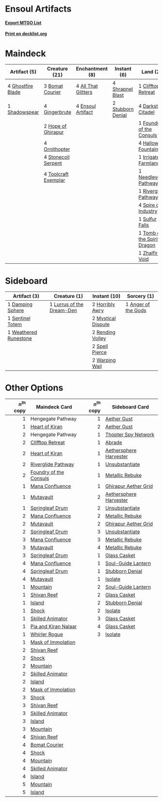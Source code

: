# Ensoul Artifacts

#### [Export MTGO List](../collection/Ensoul%20Artifacts/Ensoul%20Artifacts.txt)
#### [Print on decklist.org](http://decklist.org/?deckmain=4%09All%20That%20Glitters%0A3%09Bomat%20Courier%0A1%09Clifftop%20Retreat%0A4%09Darksteel%20Citadel%0A4%09Ensoul%20Artifact%0A1%09Foundry%20of%20the%20Consuls%0A4%09Ghostfire%20Blade%0A4%09Gingerbrute%0A4%09Hallowed%20Fountain%0A2%09Hope%20of%20Ghirapur%0A1%09Irrigated%20Farmland%0A1%09Needleverge%20Pathway%0A4%09Ornithopter%0A1%09Riverglide%20Pathway%0A1%09Shadowspear%0A4%09Shrapnel%20Blast%0A4%09Spire%20of%20Industry%0A4%09Stonecoil%20Serpent%0A2%09Stubborn%20Denial%0A1%09Sulfur%20Falls%0A1%09Tomb%20of%20the%20Spirit%20Dragon%0A4%09Toolcraft%20Exemplar%0A1%09Zhalfirin%20Void&deckside=1%09Anger%20of%20the%20Gods%0A1%09Damping%20Sphere%0A2%09Horribly%20Awry%0A1%09Lurrus%20of%20the%20Dream-Den%0A2%09Mystical%20Dispute%0A2%09Rending%20Volley%0A1%09Sentinel%20Totem%0A2%09Spell%20Pierce%0A2%09Warping%20Wail%0A1%09Weathered%20Runestone)
# Maindeck

|                                        Artifact (5)                                        |                                         Creature (21)                                         |                                       Enchantment (8)                                        |                                        Instant (6)                                         |                                              Land (20)                                               |
|--------------------------------------------------------------------------------------------|-----------------------------------------------------------------------------------------------|----------------------------------------------------------------------------------------------|--------------------------------------------------------------------------------------------|------------------------------------------------------------------------------------------------------|
|4 [Ghostfire Blade](http://gatherer.wizards.com/Pages/Card/Details.aspx?multiverseid=386545)|3 [Bomat Courier](http://gatherer.wizards.com/Pages/Card/Details.aspx?multiverseid=417772)     |4 [All That Glitters](http://gatherer.wizards.com/Pages/Card/Details.aspx?multiverseid=472964)|4 [Shrapnel Blast](http://gatherer.wizards.com/Pages/Card/Details.aspx?multiverseid=442784) |1 [Clifftop Retreat](http://gatherer.wizards.com/Pages/Card/Details.aspx?multiverseid=443127)         |
|1 [Shadowspear](http://gatherer.wizards.com/Pages/Card/Details.aspx?multiverseid=476487)    |4 [Gingerbrute](http://gatherer.wizards.com/Pages/Card/Details.aspx?multiverseid=473181)       |4 [Ensoul Artifact](http://gatherer.wizards.com/Pages/Card/Details.aspx?multiverseid=383232)  |2 [Stubborn Denial](http://gatherer.wizards.com/Pages/Card/Details.aspx?multiverseid=386673)|4 [Darksteel Citadel](http://gatherer.wizards.com/Pages/Card/Details.aspx?multiverseid=389479)        |
|                                                                                            |2 [Hope of Ghirapur](http://gatherer.wizards.com/Pages/Card/Details.aspx?multiverseid=423821)  |                                                                                              |                                                                                            |1 [Foundry of the Consuls](http://gatherer.wizards.com/Pages/Card/Details.aspx?multiverseid=451203)   |
|                                                                                            |4 [Ornithopter](http://gatherer.wizards.com/Pages/Card/Details.aspx?multiverseid=129665)       |                                                                                              |                                                                                            |4 [Hallowed Fountain](http://gatherer.wizards.com/Pages/Card/Details.aspx?multiverseid=97071)         |
|                                                                                            |4 [Stonecoil Serpent](http://gatherer.wizards.com/Pages/Card/Details.aspx?multiverseid=473197) |                                                                                              |                                                                                            |1 [Irrigated Farmland](http://gatherer.wizards.com/Pages/Card/Details.aspx?multiverseid=426947)       |
|                                                                                            |4 [Toolcraft Exemplar](http://gatherer.wizards.com/Pages/Card/Details.aspx?multiverseid=417605)|                                                                                              |                                                                                            |1 [Needleverge Pathway](http://gatherer.wizards.com/Pages/Card/Details.aspx?multiverseid=491918)      |
|                                                                                            |                                                                                               |                                                                                              |                                                                                            |1 [Riverglide Pathway](http://gatherer.wizards.com/Pages/Card/Details.aspx?multiverseid=491920)       |
|                                                                                            |                                                                                               |                                                                                              |                                                                                            |4 [Spire of Industry](http://gatherer.wizards.com/Pages/Card/Details.aspx?multiverseid=423851)        |
|                                                                                            |                                                                                               |                                                                                              |                                                                                            |1 [Sulfur Falls](http://gatherer.wizards.com/Pages/Card/Details.aspx?multiverseid=443135)             |
|                                                                                            |                                                                                               |                                                                                              |                                                                                            |1 [Tomb of the Spirit Dragon](http://gatherer.wizards.com/Pages/Card/Details.aspx?multiverseid=386700)|
|                                                                                            |                                                                                               |                                                                                              |                                                                                            |1 [Zhalfirin Void](http://gatherer.wizards.com/Pages/Card/Details.aspx?multiverseid=443137)           |


# Sideboard

|                                          Artifact (3)                                          |                                            Creature (1)                                            |                                        Instant (10)                                         |                                         Sorcery (1)                                          |
|------------------------------------------------------------------------------------------------|----------------------------------------------------------------------------------------------------|---------------------------------------------------------------------------------------------|----------------------------------------------------------------------------------------------|
|1 [Damping Sphere](http://gatherer.wizards.com/Pages/Card/Details.aspx?multiverseid=443101)     |1 [Lurrus of the Dream-Den](http://gatherer.wizards.com/Pages/Card/Details.aspx?multiverseid=479746)|2 [Horribly Awry](http://gatherer.wizards.com/Pages/Card/Details.aspx?multiverseid=401914)   |1 [Anger of the Gods](http://gatherer.wizards.com/Pages/Card/Details.aspx?multiverseid=438682)|
|1 [Sentinel Totem](http://gatherer.wizards.com/Pages/Card/Details.aspx?multiverseid=435404)     |                                                                                                    |2 [Mystical Dispute](http://gatherer.wizards.com/Pages/Card/Details.aspx?multiverseid=473020)|                                                                                              |
|1 [Weathered Runestone](http://gatherer.wizards.com/Pages/Card/Details.aspx?multiverseid=503863)|                                                                                                    |2 [Rending Volley](http://gatherer.wizards.com/Pages/Card/Details.aspx?multiverseid=394663)  |                                                                                              |
|                                                                                                |                                                                                                    |2 [Spell Pierce](http://gatherer.wizards.com/Pages/Card/Details.aspx?multiverseid=425876)    |                                                                                              |
|                                                                                                |                                                                                                    |2 [Warping Wail](http://gatherer.wizards.com/Pages/Card/Details.aspx?multiverseid=407522)    |                                                                                              |


# Other Options

|*n*<sup>th</sup> copy|                                          Maindeck Card                                          |*n*<sup>th</sup> copy|                                         Sideboard Card                                          |
|--------------------:|-------------------------------------------------------------------------------------------------|--------------------:|-------------------------------------------------------------------------------------------------|
|                    1|Hengegate Pathway                                                                                |                    1|[Aether Gust](http://gatherer.wizards.com/Pages/Card/Details.aspx?multiverseid=466796)           |
|                    1|[Heart of Kiran](http://gatherer.wizards.com/Pages/Card/Details.aspx?multiverseid=423820)        |                    2|[Aether Gust](http://gatherer.wizards.com/Pages/Card/Details.aspx?multiverseid=466796)           |
|                    2|Hengegate Pathway                                                                                |                    1|[Thopter Spy Network](http://gatherer.wizards.com/Pages/Card/Details.aspx?multiverseid=451062)   |
|                    2|[Clifftop Retreat](http://gatherer.wizards.com/Pages/Card/Details.aspx?multiverseid=443127)      |                    1|[Abrade](http://gatherer.wizards.com/Pages/Card/Details.aspx?multiverseid=430772)                |
|                    2|[Heart of Kiran](http://gatherer.wizards.com/Pages/Card/Details.aspx?multiverseid=423820)        |                    1|[Aethersphere Harvester](http://gatherer.wizards.com/Pages/Card/Details.aspx?multiverseid=423809)|
|                    2|[Riverglide Pathway](http://gatherer.wizards.com/Pages/Card/Details.aspx?multiverseid=491920)    |                    1|[Unsubstantiate](http://gatherer.wizards.com/Pages/Card/Details.aspx?multiverseid=414374)        |
|                    2|[Foundry of the Consuls](http://gatherer.wizards.com/Pages/Card/Details.aspx?multiverseid=451203)|                    1|[Metallic Rebuke](http://gatherer.wizards.com/Pages/Card/Details.aspx?multiverseid=423706)       |
|                    1|[Mana Confluence](http://gatherer.wizards.com/Pages/Card/Details.aspx?multiverseid=409573)       |                    1|[Ghirapur Aether Grid](http://gatherer.wizards.com/Pages/Card/Details.aspx?multiverseid=398517)  |
|                    1|[Mutavault](http://gatherer.wizards.com/Pages/Card/Details.aspx?multiverseid=370733)             |                    2|[Aethersphere Harvester](http://gatherer.wizards.com/Pages/Card/Details.aspx?multiverseid=423809)|
|                    1|[Springleaf Drum](http://gatherer.wizards.com/Pages/Card/Details.aspx?multiverseid=378534)       |                    2|[Unsubstantiate](http://gatherer.wizards.com/Pages/Card/Details.aspx?multiverseid=414374)        |
|                    2|[Mana Confluence](http://gatherer.wizards.com/Pages/Card/Details.aspx?multiverseid=409573)       |                    2|[Metallic Rebuke](http://gatherer.wizards.com/Pages/Card/Details.aspx?multiverseid=423706)       |
|                    2|[Mutavault](http://gatherer.wizards.com/Pages/Card/Details.aspx?multiverseid=370733)             |                    2|[Ghirapur Aether Grid](http://gatherer.wizards.com/Pages/Card/Details.aspx?multiverseid=398517)  |
|                    2|[Springleaf Drum](http://gatherer.wizards.com/Pages/Card/Details.aspx?multiverseid=378534)       |                    3|[Unsubstantiate](http://gatherer.wizards.com/Pages/Card/Details.aspx?multiverseid=414374)        |
|                    3|[Mana Confluence](http://gatherer.wizards.com/Pages/Card/Details.aspx?multiverseid=409573)       |                    3|[Metallic Rebuke](http://gatherer.wizards.com/Pages/Card/Details.aspx?multiverseid=423706)       |
|                    3|[Mutavault](http://gatherer.wizards.com/Pages/Card/Details.aspx?multiverseid=370733)             |                    4|[Metallic Rebuke](http://gatherer.wizards.com/Pages/Card/Details.aspx?multiverseid=423706)       |
|                    3|[Springleaf Drum](http://gatherer.wizards.com/Pages/Card/Details.aspx?multiverseid=378534)       |                    1|[Glass Casket](http://gatherer.wizards.com/Pages/Card/Details.aspx?multiverseid=472977)          |
|                    4|[Mana Confluence](http://gatherer.wizards.com/Pages/Card/Details.aspx?multiverseid=409573)       |                    1|[Soul-Guide Lantern](http://gatherer.wizards.com/Pages/Card/Details.aspx?multiverseid=476488)    |
|                    4|[Springleaf Drum](http://gatherer.wizards.com/Pages/Card/Details.aspx?multiverseid=378534)       |                    1|[Stubborn Denial](http://gatherer.wizards.com/Pages/Card/Details.aspx?multiverseid=386673)       |
|                    4|[Mutavault](http://gatherer.wizards.com/Pages/Card/Details.aspx?multiverseid=370733)             |                    1|[Isolate](http://gatherer.wizards.com/Pages/Card/Details.aspx?multiverseid=447153)               |
|                    1|[Mountain](http://gatherer.wizards.com/Pages/Card/Details.aspx?multiverseid=439859)              |                    2|[Soul-Guide Lantern](http://gatherer.wizards.com/Pages/Card/Details.aspx?multiverseid=476488)    |
|                    1|[Shivan Reef](http://gatherer.wizards.com/Pages/Card/Details.aspx?multiverseid=129731)           |                    2|[Glass Casket](http://gatherer.wizards.com/Pages/Card/Details.aspx?multiverseid=472977)          |
|                    1|[Island](http://gatherer.wizards.com/Pages/Card/Details.aspx?multiverseid=439857)                |                    2|[Stubborn Denial](http://gatherer.wizards.com/Pages/Card/Details.aspx?multiverseid=386673)       |
|                    1|[Shock](http://gatherer.wizards.com/Pages/Card/Details.aspx?multiverseid=129732)                 |                    2|[Isolate](http://gatherer.wizards.com/Pages/Card/Details.aspx?multiverseid=447153)               |
|                    1|[Skilled Animator](http://gatherer.wizards.com/Pages/Card/Details.aspx?multiverseid=447209)      |                    3|[Glass Casket](http://gatherer.wizards.com/Pages/Card/Details.aspx?multiverseid=472977)          |
|                    1|[Pia and Kiran Nalaar](http://gatherer.wizards.com/Pages/Card/Details.aspx?multiverseid=442783)  |                    4|[Glass Casket](http://gatherer.wizards.com/Pages/Card/Details.aspx?multiverseid=472977)          |
|                    1|[Whirler Rogue](http://gatherer.wizards.com/Pages/Card/Details.aspx?multiverseid=451066)         |                    3|[Isolate](http://gatherer.wizards.com/Pages/Card/Details.aspx?multiverseid=447153)               |
|                    1|[Mask of Immolation](http://gatherer.wizards.com/Pages/Card/Details.aspx?multiverseid=466905)    |                     |                                                                                                 |
|                    2|[Shivan Reef](http://gatherer.wizards.com/Pages/Card/Details.aspx?multiverseid=129731)           |                     |                                                                                                 |
|                    2|[Shock](http://gatherer.wizards.com/Pages/Card/Details.aspx?multiverseid=129732)                 |                     |                                                                                                 |
|                    2|[Mountain](http://gatherer.wizards.com/Pages/Card/Details.aspx?multiverseid=439859)              |                     |                                                                                                 |
|                    2|[Skilled Animator](http://gatherer.wizards.com/Pages/Card/Details.aspx?multiverseid=447209)      |                     |                                                                                                 |
|                    2|[Island](http://gatherer.wizards.com/Pages/Card/Details.aspx?multiverseid=439857)                |                     |                                                                                                 |
|                    2|[Mask of Immolation](http://gatherer.wizards.com/Pages/Card/Details.aspx?multiverseid=466905)    |                     |                                                                                                 |
|                    3|[Shock](http://gatherer.wizards.com/Pages/Card/Details.aspx?multiverseid=129732)                 |                     |                                                                                                 |
|                    3|[Shivan Reef](http://gatherer.wizards.com/Pages/Card/Details.aspx?multiverseid=129731)           |                     |                                                                                                 |
|                    3|[Skilled Animator](http://gatherer.wizards.com/Pages/Card/Details.aspx?multiverseid=447209)      |                     |                                                                                                 |
|                    3|[Island](http://gatherer.wizards.com/Pages/Card/Details.aspx?multiverseid=439857)                |                     |                                                                                                 |
|                    3|[Mountain](http://gatherer.wizards.com/Pages/Card/Details.aspx?multiverseid=439859)              |                     |                                                                                                 |
|                    4|[Shivan Reef](http://gatherer.wizards.com/Pages/Card/Details.aspx?multiverseid=129731)           |                     |                                                                                                 |
|                    4|[Bomat Courier](http://gatherer.wizards.com/Pages/Card/Details.aspx?multiverseid=417772)         |                     |                                                                                                 |
|                    4|[Shock](http://gatherer.wizards.com/Pages/Card/Details.aspx?multiverseid=129732)                 |                     |                                                                                                 |
|                    4|[Mountain](http://gatherer.wizards.com/Pages/Card/Details.aspx?multiverseid=439859)              |                     |                                                                                                 |
|                    4|[Skilled Animator](http://gatherer.wizards.com/Pages/Card/Details.aspx?multiverseid=447209)      |                     |                                                                                                 |
|                    4|[Island](http://gatherer.wizards.com/Pages/Card/Details.aspx?multiverseid=439857)                |                     |                                                                                                 |
|                    5|[Mountain](http://gatherer.wizards.com/Pages/Card/Details.aspx?multiverseid=439859)              |                     |                                                                                                 |
|                    5|[Island](http://gatherer.wizards.com/Pages/Card/Details.aspx?multiverseid=439857)                |                     |                                                                                                 |

